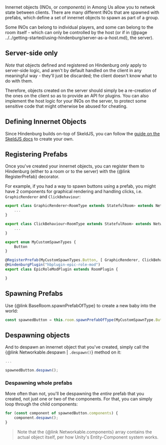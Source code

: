 Innernet objects (INOs, or _components_) in Among Us allow you to netwok state between clients. There are many different INOs that are spawned with prefabs, which define a set of innernet objects to spawn as part of a group.

Some INOs can belong to individual players, and some can belong to the room itself - which can only be controlled by the host (or if in {@page ../../getting-started/using-hindenburg/server-as-a-host.md}, the server).

## Server-side only
_Note_ that objects defined and registered on Hindenburg _only_ apply to server-side logic, and aren't by default handled on the client in any meaningful way - they'll just be discarded; the client doesn't know what to do with them.

Therefore, objects created on the server should simply be a re-creation of the ones on the client so as to provide an API for plugins. You can also implement the host logic for your INOs on the server, to protect some sensitive code that might otherwise be abused for cheating.

## Defining Innernet Objects
Since Hindenburg builds on-top of SkeldJS, you can follow the [guide on the SkeldJS docs](https://skeld.js.org/pages/Guides/Creating%20Custom%20INOs.html) to create your own.

## Registering Prefabs
Once you've created your innernet objects, you can register them to Hindenburg (either to a room or to the server) with the {@link RegisterPrefab} decorator.

For example, if you had a way to spawn buttons using a prefab, you might have 2 components for graphical rendering and handling clicks, i.e. `GraphicRenderer` and `ClickBehaviour`:
```ts
export class GraphicRenderer<RoomType extends StatefulRoom> extends Networkable<RoomType> {
    ...
}

export class ClickBehaviour<RoomType extends StatefulRoom> extends Networkable<RoomType> {
    ...
}

export enum MyCustomSpawnTypes {
    Button
}

@RegisterPrefab(MyCustomSpawnTypes.Button, [ GraphicRenderer, ClickBehaviour ])
@HindenburgPlugin("hbplugin-epic-role-mod")
export class EpicRoleModPlugin extends RoomPlugin {

}
```

## Spawning Prefabs
Use {@link BaseRoom.spawnPrefabOfType} to create a new baby into the world:
```ts
const spawnedButton = this.room.spawnPrefabOfType(MyCustomSpawnType.Button, player /* create the button belonging to the player */);
```

## Despawning objects
And to despawn an innernet object that you've created, simply call the {@link Networkable.despawn | `.despawn()`} method on it:

```ts
...

spawnedButton.despawn();
```

### Despawning whole prefabs
More often than not, you'll be despawning the _entire_ prefab that you created, not just one or two of the components. For that, you can simply loop through the child components:
```ts
for (const component of spawnedButton.components) {
    component.despawn();
}
```

> Note that the {@link Networkable.components} array contains the actual object itself, per how Unity's Entity-Component system works.
